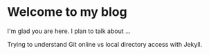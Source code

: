 # Welcome to my blog

I'm glad you are here. I plan to talk about ...

Trying to understand Git online vs local directory access with Jekyll.
